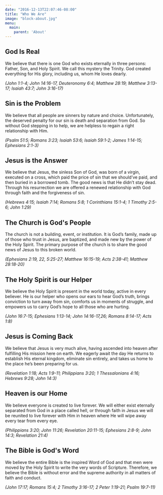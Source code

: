 ```yaml
---
date: "2016-12-13T22:07:46-08:00"
title: "Who We Are"
image: "block-about.jpg"
menu:
  main:
    parent: 'About'
---
```


## God Is Real

We believe that there is one God who exists eternally in three persons: Father, Son, and Holy Spirit. We call this mystery the Trinity. God created everything for His glory, including us, whom He loves dearly.  

*(John 1:1-4; John 14:16-17, Deuteronomy 6:4; Matthew 28:19; Matthew 3:13-17; Isaiah 43:7; John 3:16-17)*

## Sin is the Problem

We believe that all people are sinners by nature and choice. Unfortunately, the deserved penalty for our sin is death and separation from God. So without God stepping in to help, we are helpless to regain a right relationship with Him. 

*(Psalm 51:5; Romans 3:23; Isaiah 53:6; Isaiah 59:1-2; James 1:14-15; Ephesians 2:1-3)*

## Jesus is the Answer

We believe that Jesus, the sinless Son of God, was born of a virgin, executed on a cross, which paid the price of sin that we should’ve paid, and then buried in a borrowed tomb. The good news is that He didn’t stay dead. Through his resurrection we are offered a renewed relationship with God through faith and the forgiveness of sin. 

*(Hebrews 4:15; Isaiah 7:14; Romans 5:8; 1 Corinthians 15:1-4; 1 Timothy 2:5-6; John 1:29)*

## The Church is God's People

The church is not a building, event, or institution. It is God’s family, made up of those who trust in Jesus, are baptized, and made new by the power of the Holy Spirit. The primary purpose of the church is to share the good news of Jesus to this broken world. 

*(Ephesians 2:19, 22, 5:25-27; Matthew 16:15-19; Acts 2:38-41; Matthew 28:18-20)*

## The Holy Spirit is our Helper

We believe the Holy Spirit is present in the world today, active in every believer. He is our helper who opens our ears to hear God’s truth, brings conviction to turn away from sin, comforts us in moments of struggle, and empowers us to carry God’s hope to all those who are hurting. 

*(John 16:7-15; Ephesians 1:13-14; John 14:16-17,26; Romans 8:14-17; Acts 1:8)*

## Jesus is Coming Back

We believe that Jesus is very much alive, having ascended into heaven after fulfilling His mission here on earth. We eagerly await the day He returns to establish His eternal kingdom, eliminate sin entirely, and takes us home to the place he’s been preparing for us.  

*(Revelation 1:18; Acts 1:9-11; Philippians 3:20; 1 Thessalonians 4:16; Hebrews 9:28; John 14:3)*

## Heaven is our Home

We believe everyone is created to live forever. We will either exist eternally separated from God in a place called hell, or through faith in Jesus we will be reunited to live forever with Him in heaven where He will wipe away every tear from every eye. 

*(Philippians 3:20; John 11:26; Revelation 20:11-15; Ephesians 2:8-9; John 14:3; Revelation 21:4)*

## The Bible is God's Word

We believe the entire Bible is the inspired Word of God and that men were moved by the Holy Spirit to write the very words of Scripture. Therefore, we believe the Bible is without error and the supreme authority in all matters of faith and conduct. 

*(John 17:17; Romans 15:4; 2 Timothy 3:16-17; 2 Peter 1:19-21; Psalm 19:7-11)*


